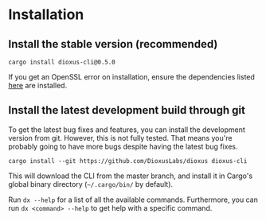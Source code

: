 # Installation

## Install the stable version (recommended)

```
cargo install dioxus-cli@0.5.0
```

If you get an OpenSSL error on installation, ensure the dependencies listed [here](https://docs.rs/openssl/latest/openssl/#automatic) are installed.

## Install the latest development build through git

To get the latest bug fixes and features, you can install the development version from git. However, this is not fully tested. That means you're probably going to have more bugs despite having the latest bug fixes.

```
cargo install --git https://github.com/DioxusLabs/dioxus dioxus-cli
```

This will download the CLI from the master branch, and install it in Cargo's global binary directory (`~/.cargo/bin/` by default).

Run `dx --help` for a list of all the available commands. Furthermore, you can run `dx <command> --help` to get help with a specific command.
